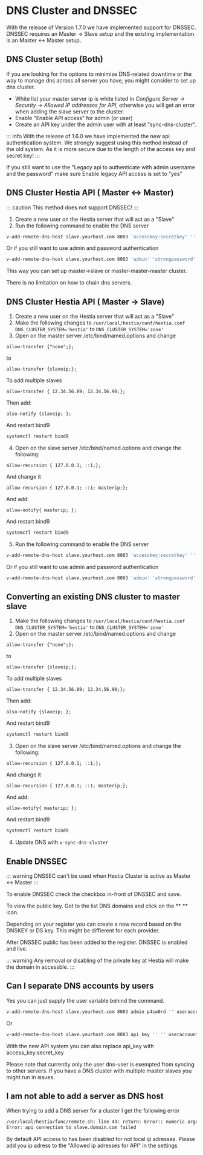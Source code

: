# DNS Cluster and DNSSEC

With the release of Version 1.7.0 we have implemented support for DNSSEC. DNSSEC requires an Master -> Slave setup and the existing implementation is an Master <-> Master setup. 

## DNS Cluster setup (Both)

If you are looking for the options to minimise DNS-related downtime or the way to manage dns across all server you have, you might consider to set up dns cluster.

- White list your master server ip is white listed in  _Configure Server_ -> _Security_ -> _Allowed IP addresses for API_, otherwise you will get an error when adding the slave server to the cluster.
- Enable "Enable API access" for admin (or user)
- Create an API key under the admin user with at least "sync-dns-cluster". 

::: info
  With the release of 1.6.0 we have implemented the new api authentication system. We strongly suggest using this method instead of the old system. As it is more secure due to the length  of the access key and secret key! 
:::

If you still want to use the "Legacy api to authenticate with admin username and the password" make sure Enable legacy API access is set to "yes"


## DNS Cluster Hestia API ( Master <-> Master)

::: caution
  This method does not support DNSSEC!
:::

1. Create a new user on the Hestia server that will act as a "Slave"
2. Run the following command to enable the DNS server

```bash
v-add-remote-dns-host slave.yourhost.com 8083 'accesskey:secretkey' '' 'api' 'dns-user'
```

Or if you still want to use admin and password authentication

```bash
v-add-remote-dns-host slave.yourhost.com 8083 'admin' 'strongpassword' 'api' 'dns-user'
```

This way you can set up master-\>slave or master-master-master cluster.

There is no limitation on how to chain dns servers.

## DNS Cluster Hestia API ( Master -> Slave)

1. Create a new user on the Hestia server that will act as a "Slave"
2. Make the following changes to `/usr/local/hestia/conf/hestia.conf`
`DNS_CLUSTER_SYSTEM='hestia'` to `DNS_CLUSTER_SYSTEM='zone'`
3. Open on the master server /etc/bind/named.options and change 
```
allow-transfer {"none";};
```
to 
```
allow-transfer {slaveip;};
```
To add multiple slaves

```
allow-transfer { 12.34.56.89; 12.34.56.90;};
```
Then add:
```
also-notify {slaveip; };
```
And restart bind9

```bash
systemctl restart bind9
```

4. Open on the slave server  /etc/bind/named.options and change the following:
```
allow-recursion { 127.0.0.1; ::1;};
```
And change it 
```
allow-recursion { 127.0.0.1; ::1; masterip;};
```
And add:
```
allow-notify{ masterip; };
```
And restart bind9

```bash
systemctl restart bind9
```
5. Run the following command to enable the DNS server

```bash
v-add-remote-dns-host slave.yourhost.com 8083 'accesskey:secretkey' '' 'api' 'dns-user'
```

Or if you still want to use admin and password authentication

```bash
v-add-remote-dns-host slave.yourhost.com 8083 'admin' 'strongpassword' 'api' 'dns-user'
```
## Converting an existing DNS cluster to master slave

1. Make the following changes to `/usr/local/hestia/conf/hestia.conf`
`DNS_CLUSTER_SYSTEM='hestia'` to `DNS_CLUSTER_SYSTEM='zone'`
2. Open on the master server /etc/bind/named.options and change 
```
allow-transfer {"none";};
```
to 
```
allow-transfer {slaveip;};
```
To add multiple slaves

```
allow-transfer { 12.34.56.89; 12.34.56.90;};
```
Then add:
```
also-notify {slaveip; };
```
And restart bind9

```bash
systemctl restart bind9
```

3. Open on the slave server  /etc/bind/named.options and change the following:
```
allow-recursion { 127.0.0.1; ::1;};
```
And change it 
```
allow-recursion { 127.0.0.1; ::1; masterip;};
```
And add:
```
allow-notify{ masterip; };
```
And restart bind9

```bash
systemctl restart bind9
```
4. Update DNS with `v-sync-dns-cluster`

## Enable DNSSEC

::: warning
  DNSSEC can't be used when Hestia Cluster is active as Master <-> Master
:::

To enable DNSSEC check the checkbox in-front of DNSSEC and save.

To view the public key. Got to the list DNS domains and click on the ** <i class="fas fas-key"></i> ** icon. 

Depending on your register you can create a new record based on the DNSKEY or DS key. This might be diffierent for each provider. 

After DNSSEC public has been added to the register. DNSSEC is enabled and live. 

::: warning
  Any removal or disabling of the private key at Hestia will make the domain in accessble. 
:::
## Can I separate DNS accounts by users

Yes you can just supply the user variable behind the command.

```bash
v-add-remote-dns-host slave.yourhost.com 8083 admin p4sw0rd '' useraccount
```

Or

```bash
v-add-remote-dns-host slave.yourhost.com 8083 api_key '' '' useraccount
```

With the new API system you can also replace api_key with
access_key:secret_key

Please note that currently only the user dns-user is exempted from
syncing to other servers. If you have a DNS cluster with multiple master
slaves you might run in issues.

## I am not able to add a server as DNS host

When trying to add a DNS server for a cluster I get the following error

```bash
/usr/local/hestia/func/remote.sh: line 43: return: Error:: numeric argument required
Error: api connection to slave.domain.com failed
```

By default API access to has been disabled for not local ip adresses.
Please add you ip adress to the "Allowed ip adresses for API" in the
settings
